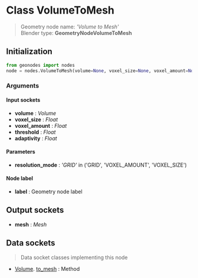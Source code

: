 
# Class VolumeToMesh

> Geometry node name: _'Volume to Mesh'_<br>Blender type:  **GeometryNodeVolumeToMesh**

## Initialization


```python
from geonodes import nodes
node = nodes.VolumeToMesh(volume=None, voxel_size=None, voxel_amount=None, threshold=None, adaptivity=None, resolution_mode='GRID', label=None)
```


### Arguments


#### Input sockets



- **volume** : _Volume_
- **voxel_size** : _Float_
- **voxel_amount** : _Float_
- **threshold** : _Float_
- **adaptivity** : _Float_



#### Parameters



- **resolution_mode** : _'GRID'_ in ('GRID', 'VOXEL_AMOUNT', 'VOXEL_SIZE')



#### Node label



- **label** : Geometry node label



## Output sockets



- **mesh** : _Mesh_



## Data sockets

> Data socket classes implementing this node


- [Volume](aaa). [to_mesh](bbb) : Method


